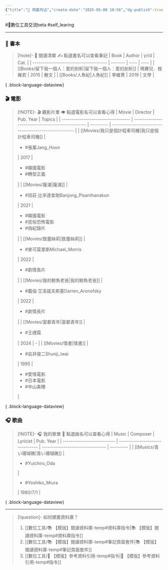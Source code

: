 ```yaml
---
{"title":"🌱 雨露均沾","create-date":"2025-05-08 10:56","dg-publish":true,"permalink":"/自學/🌱 雨露均沾/","dgPassFrontmatter":true,"created":"2025-05-08T13:23:53.000+08:00","updated":"2025-05-12T13:13:16.000+08:00"}
---
```


 #📝數位工具交流beta  #self_learing 


---

### 📕 書本

> [!note]- 📕 閱讀清單
> ✍️ 點選書名可以查看筆記
>  | Book                                  | Author  | yr/d | Cat. |
> | ------------------------------------- | ------- | ---- | ---- |
> | [[Books/留下我一個人：愛的剖析\|留下我一個人：愛的剖析]] | 瑪賽兒．梭維若 | 2015 | 散文   |
> | [[Books/人魚紀\|人魚紀]]                 | 李維菁     | 2019 | 文學   |
> 
{ .block-language-dataview}



### 🎬 電影

> [!NOTE]- 🎬 觀影片單
> 👁️ 點選電影名可以查看心得
>  | Movie                              | Director                                         | Pub. Year | Topics                                                |
> | ---------------------------------- | ------------------------------------------------ | --------- | ----------------------------------------------------- |
> | [[Movies/我只是個計程車司機\|我只是個計程車司機]] | <ul><li>#張薰Jang_Hoon</li></ul>                   | 2017      | <ul><li>#韓國電影</li><li>#轉型正義</li></ul>                 |
> | [[Movies/薩滿\|薩滿]]               | <ul><li>#班莊·比辛達拿剛Banjong_Pisanthanakun</li></ul> | 2021      | <ul><li>#韓國電影</li><li>#民俗恐怖電影</li><li>#偽紀錄片</li></ul> |
> | [[Movies/致蕾絲莉\|致蕾絲莉]]           | <ul><li>#麥可莫里斯Michael_Morris</li></ul>           | 2022      | <ul><li>#劇情長片</li></ul>                               |
> | [[Movies/我的鯨魚老爸\|我的鯨魚老爸]]       | <ul><li>#戴倫·艾洛諾夫斯基Darren_Aronofsky</li></ul>     | 2022      | <ul><li>#劇情長片</li></ul>                               |
> | [[Movies/富都青年\|富都青年]]           | <ul><li>#王禮霖</li></ul>                           | 2024      | \-                                                    |
> | [[Movies/情書\|情書]]               | <ul><li>#岩井俊二Shunji_Iwai</li></ul>               | 1995      | <ul><li>#愛情電影</li><li>#日本電影</li><li>#中山美穗</li></ul>   |
> 
{ .block-language-dataview}




### 🎧 歌曲

> [!NOTE]- 🎧 我的歌單
> 🎵 點選曲名可以查看心得
>  | Music                      | Composer                        | Lyricist                         | Pub. Year |
> | -------------------------- | ------------------------------- | -------------------------------- | --------- |
> | [[Musics/青い珊瑚礁\|青い珊瑚礁]] | <ul><li>#Yuichiro_Oda</li></ul> | <ul><li>#Yoshiko_Miura</li></ul> | 1980/7/1  |
> 
{ .block-language-dataview}


---



> [!question]- 如何建置資料庫？
>  1. [[數位工具/📚 【模版】閱讀資料庫-temp#資料庫指令\|📚 【模版】閱讀資料庫-temp#資料庫指令]]
>  2. [[數位工具/📚 【模版】閱讀資料庫-temp#筆記頁面套件\|📚 【模版】閱讀資料庫-temp#筆記頁面套件]]
>  3. [[數位工具/📑 【模版】參考資料引用-temp#指令\|📑 【模版】參考資料引用-temp#指令]]













